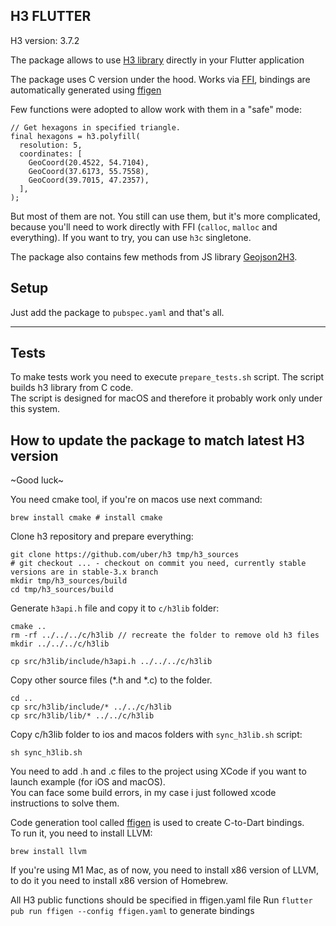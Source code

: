 ## H3 FLUTTER

H3 version: 3.7.2

The package allows to use [H3 library](https://github.com/uber/h3) directly in your Flutter application

The package uses C version under the hood. 
Works via [FFI](https://pub.dev/packages/ffi), bindings are automatically generated using [ffigen](https://pub.dev/packages/ffige)

Few functions were adopted to allow work with them in a "safe" mode:
```
// Get hexagons in specified triangle.
final hexagons = h3.polyfill(
  resolution: 5,
  coordinates: [
    GeoCoord(20.4522, 54.7104),
    GeoCoord(37.6173, 55.7558),
    GeoCoord(39.7015, 47.2357),
  ],
);
```  

But most of them are not. You still can use them, but it's more complicated, because you'll need to work directly with FFI (`calloc`, `malloc` and everything). If you want to try, you can use `h3c` singletone.

The package also contains few methods from JS library [Geojson2H3](https://github.com/uber/geojson2h3).
## Setup

Just add the package to `pubspec.yaml` and that's all.
  
-------------
## Tests

To make tests work you need to execute `prepare_tests.sh` script. The script builds h3 library from C code.  
The script is designed for macOS and therefore it probably work only under this system.  
  
## How to update the package to match latest H3 version

\~Good luck\~
  

You need cmake tool, if you're on macos use next command:
```
brew install cmake # install cmake
```

Clone h3 repository and prepare everything:
```
git clone https://github.com/uber/h3 tmp/h3_sources 
# git checkout ... - checkout on commit you need, currently stable versions are in stable-3.x branch
mkdir tmp/h3_sources/build
cd tmp/h3_sources/build
```

Generate `h3api.h` file and copy it to `c/h3lib` folder:
```
cmake ..
rm -rf ../../../c/h3lib // recreate the folder to remove old h3 files
mkdir ../../../c/h3lib

cp src/h3lib/include/h3api.h ../../../c/h3lib
```

Copy other source files (*.h and *.c) to the folder.
```
cd ..
cp src/h3lib/include/* ../../c/h3lib
cp src/h3lib/lib/* ../../c/h3lib
```

Copy c/h3lib folder to ios and macos folders with `sync_h3lib.sh` script:
```
sh sync_h3lib.sh
```

You need to add .h and .c files to the project using XCode if you want to launch example (for iOS and macOS).  
You can face some build errors, in my case i just followed xcode instructions to solve them.  

Code generation tool called [ffigen](https://pub.dev/packages/ffige) is used to create C-to-Dart bindings.  
To run it, you need to install LLVM:
```
brew install llvm
```
If you're using M1 Mac, as of now, you need to install x86 version of LLVM, to do it you need to install x86 version of Homebrew.

All H3 public functions should be specified in ffigen.yaml file
Run `flutter pub run ffigen --config ffigen.yaml` to generate bindings